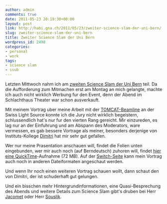 ```yaml
---
author: admin
comments: true
date: 2011-05-23 20:19:30+00:00
layout: post
link: http://habi.gna.ch/2011/05/23/zweiter-science-slam-der-uni-bern/
slug: zweiter-science-slam-der-uni-bern
title: Zweiter Science Slam der Uni Bern
wordpress_id: 2498
categories:
- personal
- work
tags:
- science slam
- ssub
---
```


Letzten Mittwoch nahm ich am [zweiten Science Slam der Uni Bern](http://www.generalsekretariat.unibe.ch/content/events_und_pr/index_ger.html) teil. Da die Aufforderung zum Mitmachen erst am Montag an mich gelangte, machte ich auch nicht wirklich Werbung fur den Event, denn der Abend im Schlachthaus Theater war schon ausverkauft.




Mit meinem Vortrag uber meine Arbeit mit der [TOMCAT-Beamline](http://www.psi.ch/sls/tomcat/) an der Swiss Light Source konnte ich die Jury nicht wirklich begeistern, schlussendlich hat's nur fur den vierten Rang gereicht. Mir einzureden, es lag nur an der Einfuhrung und am Abspann des Moderators, ware vermessen, es gab bessere Vortrage als meiner, besonders derjenige von Instituts-Kollege [Dimitri](http://www.ana.unibe.ch/team/teamdetail_d.jsp?file=teamdetail&person=vanhecke) hat mir sehr gut gefallen.




Wer nur meine Prasentation anschauen will, findet die Folien unten eingebunden, wer mir auch noch (auf Berndeutsch) zuhoren will, findet [hier eine QuickTime](https://cast.switch.ch/vod/clips/1vxmhgz3ec/quicktime.mov)-Aufnahme (72 MB). Auf der [Switch-Seite](https://cast.switch.ch/vod/channels/2kvjuh5635) kann mein Vortrag auch noch in anderen Dateiformaten angeschaut werden.




Und wenn Ihr noch einen weiteren Vortrag schauen wollt, dann schaut den von Dimitri, der ist schuderhaft gut gelungen.


  
  
  
  
  
  
  

Und ein bisschen mehr Hintergrundinformationen, eine Quasi-Besprechung des Abends und weitere Details zum Science Slam gibt's druben bei Herr [Jacomet](http://blog.jacomet.ch/?p=6723) oder Herr [Souslik](http://souslik.ch/2011/05/12/science-slam/).
